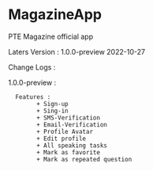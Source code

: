 # MagazineApp
PTE Magazine official app

Laters Version : 1.0.0-preview 2022-10-27

Change Logs :

  1.0.0-preview :
  
      Features :
            + Sign-up            
            + Sing-in            
            + SMS-Verification            
            + Email-Verification            
            + Profile Avatar           
            + Edit profile            
            + All speaking tasks            
            + Mark as favorite            
            + Mark as repeated question
            
    
